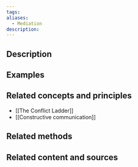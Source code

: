 ```yaml
---
tags: 
aliases:
  - Mediation
description:
---
```


## Description


## Examples 


## Related concepts and principles
- [[The Conflict Ladder]]
- [[Constructive communication]]

## Related methods


## Related content and sources
